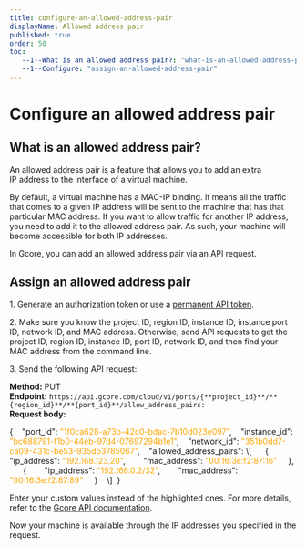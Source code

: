 ```yaml
---
title: configure-an-allowed-address-pair
displayName: Allowed address pair
published: true
order: 50
toc:
   --1--What is an allowed address pair?: "what-is-an-allowed-address-pair"
   --1--Configure: "assign-an-allowed-address-pair"
---
```

# Configure an allowed address pair

## What is an allowed address pair?

An allowed address pair is a feature that allows you to add an extra IP address to the interface of a virtual machine.

By default, a virtual machine has a MAC-IP binding. It means all the traffic that comes to a given IP address will be sent to the machine that has that particular MAC address. If you want to allow traffic for another IP address, you need to add it to the allowed address pair. As such, your machine will become accessible for both IP addresses.

In Gcore, you can add an allowed address pair via an API request.

## Assign an allowed address pair

1. Generate an authorization token or use a <a href="https://gcore.com/docs/account-settings/create-use-or-delete-a-permanent-api-token" target="_blank">permanent API token</a>.

2. Make sure you know the project ID, region ID, instance ID, instance port ID, network ID, and MAC address. Otherwise, send API requests to get the project ID, region ID, instance ID, port ID, network ID, and then find your MAC address from the command line.

3. Send the following API request:


**Method:** PUT  
**Endpoint:** ```https://api.gcore.com/cloud/v1/ports/{**project_id}**/**{region_id}**/**{port_id}**/allow_address_pairs:```  
**Request body:**

<code-block>
{   
  "port_id": <span style="color: orange">"1f0ca628-a73b-42c0-bdac-7b10d023e097"</span>,   
  "instance_id": <span style="color: orange">"bc688791-f1b0-44eb-97d4-07697294b1e1"</span>,   
  "network_id": <span style="color: orange">"351b0dd7-ca09-431c-be53-935db3785067"</span>,   
  "allowed_address_pairs": \[   
    {   
      "ip_address": <span style="color: orange">"192.168.123.20"</span>,   
      "mac_address": <span style="color: orange">"00:16:3e:f2:87:16"</span>  
    },	   
    {   
      "ip_address": <span style="color: orange">"192.168.0.2/32"</span>,   
      "mac_address": <span style="color: orange">"00:16:3e:f2:87:89"</span>  
    }   
  \]   
} 
</code-block> 

Enter your custom values instead of the highlighted ones. For more details, refer to the <a href="https://api.gcore.com/docs/cloud" target="_blank">Gcore API documentation</a>.

Now your machine is available through the IP addresses you specified in the request.

